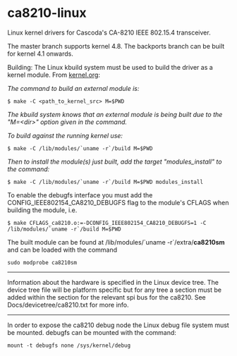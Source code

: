 # ca8210-linux
Linux kernel drivers for Cascoda's CA-8210 IEEE 802.15.4 transceiver.

The master branch supports kernel 4.8. The backports branch can be built for kernel 4.1 onwards.

Building:
The Linux kbuild system must be used to build the driver as a kernel module. From [kernel.org](https://www.kernel.org/doc/Documentation/kbuild/modules.txt):

*The command to build an external module is:*
```
$ make -C <path_to_kernel_src> M=$PWD
```
*The kbuild system knows that an external module is being built due to the "M=\<dir\>" option given in the command.*

*To build against the running kernel use:*
```
$ make -C /lib/modules/`uname -r`/build M=$PWD
```
*Then to install the module(s) just built, add the target "modules_install" to the command:*
```
$ make -C /lib/modules/`uname -r`/build M=$PWD modules_install
```
To enable the debugfs interface you must add the CONFIG_IEEE802154_CA8210_DEBUGFS flag to the module's CFLAGS when building the module, i.e.
```
$ make CFLAGS_ca8210.o:=-DCONFIG_IEEE802154_CA8210_DEBUGFS=1 -C /lib/modules/`uname -r`/build M=$PWD
```
The built module can be found at /lib/modules/\`uname -r\`/extra/**ca8210sm** and can be loaded with the command  
```
sudo modprobe ca8210sm
```

---
Information about the hardware is specified in the Linux device tree. The device tree file will be platform specific but for any tree a section must be added within the section for the relevant spi bus for the ca8210. See Docs/devicetree/ca8210.txt for more info.

---
In order to expose the ca8210 debug node the Linux debug file system must be mounted. debugfs can be mounted with the command:
```
mount -t debugfs none /sys/kernel/debug
```
